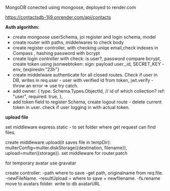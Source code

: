 MongoDB conected using mongoose, deployed to render.com

https://contactsdb-1lj9.onrender.com/api/contacts

**Auth algorithm:**

- create mongoose userSchema, joi register and login schema, model
- create router with paths, middelwares to check body
- create register controller, with checking uniqe email,check indexes in Compass , hashing password with bcrypt
- create login controller with check: is user?, password compare bcrypt, create token using jsonwebtoken: sign: payload user._id, SECRET_KEY - env, {expiresIn:"23h"}
- create middelware authenticate for all closed routes. Check if user in DB, writes in req.user - user with verified id from token, jwt.verify - throw an error => use try catch.
- add owner: {
  type: Schema.Types.ObjectId,
  // id of which collection?
  ref: "user",
  required: true,
  },
-  add token field to register Schema, create logout route - delete current token in user. check if user logging in with actual token.

**upload file**

set middleware express.static - to set folder where get request can find files.

create middleware upload(it saves file in tempDir):
multerConfig=multer.diskStorage({destination, filename}), upload=multer({storage}).
set middleware for router.patch

for temporary avatar use gravatar

create controller:
-path where to save
-get path, originalname from req.file.
-newFileName.
-resultUpload = where to save + newfilename.
-fs.rename move to avatars folder.
write to db avatarURL
